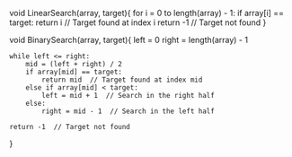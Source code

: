void LinearSearch(array, target){
    for i = 0 to length(array) - 1:
        if array[i] == target:
            return i  // Target found at index i
    return -1  // Target not found
}

void BinarySearch(array, target){
    left = 0
    right = length(array) - 1

    while left <= right:
        mid = (left + right) / 2
        if array[mid] == target:
            return mid  // Target found at index mid
        else if array[mid] < target:
            left = mid + 1  // Search in the right half
        else:
            right = mid - 1  // Search in the left half

    return -1  // Target not found
}